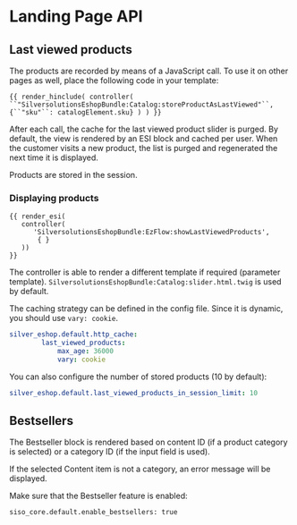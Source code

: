 # Landing Page API

## Last viewed products

The products are recorded by means of a JavaScript call. To use it on other pages as well, place the following code in your template:

`{{ render_hinclude( controller( ``"SilversolutionsEshopBundle:Catalog:storeProductAsLastViewed"``, {``"sku"``: catalogElement.sku} ) ) }}`

After each call, the cache for the last viewed product slider is purged.
By default, the view is rendered by an ESI block and cached per user.
When the customer visits a new product, the list is purged and regenerated the next time it is displayed. 

Products are stored in the session.

### Displaying products

``` html+twig
{{ render_esi(
   controller(
      'SilversolutionsEshopBundle:EzFlow:showLastViewedProducts',
       { }
   ))
}}
```

The controller is able to render a different template if required (parameter template).
`SilversolutionsEshopBundle:Catalog:slider.html.twig` is used by default. 

The caching strategy can be defined in the config file. Since it is dynamic, you should use `vary: cookie`.

``` yaml
silver_eshop.default.http_cache:
        last_viewed_products:
            max_age: 36000
            vary: cookie
```

You can also configure the number of stored products (10 by default):

``` yaml
silver_eshop.default.last_viewed_products_in_session_limit: 10
```

## Bestsellers

The Bestseller block is rendered based on content ID (if a product category is selected)
or a category ID (if the input field is used).

If the selected Content item is not a category, an error message will be displayed. 

Make sure that the Bestseller feature is enabled:

``` 
siso_core.default.enable_bestsellers: true
```
